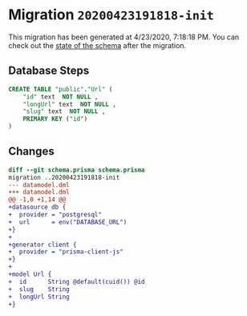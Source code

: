 # Migration `20200423191818-init`

This migration has been generated at 4/23/2020, 7:18:18 PM.
You can check out the [state of the schema](./schema.prisma) after the migration.

## Database Steps

```sql
CREATE TABLE "public"."Url" (
    "id" text  NOT NULL ,
    "longUrl" text  NOT NULL ,
    "slug" text  NOT NULL ,
    PRIMARY KEY ("id")
) 
```

## Changes

```diff
diff --git schema.prisma schema.prisma
migration ..20200423191818-init
--- datamodel.dml
+++ datamodel.dml
@@ -1,0 +1,14 @@
+datasource db {
+  provider = "postgresql"
+  url      = env("DATABASE_URL")
+}
+
+generator client {
+  provider = "prisma-client-js"
+}
+
+model Url {
+  id      String @default(cuid()) @id
+  slug    String
+  longUrl String
+}
```



